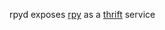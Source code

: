rpyd exposes [rpy](http://rpy.sourceforge.net) as a [thrift](http://incubator.apache.org/thrift/) service

